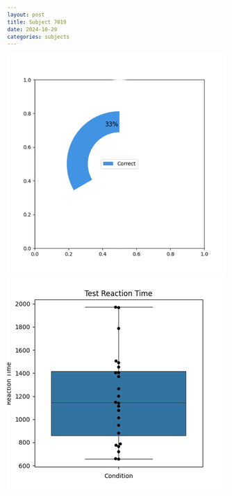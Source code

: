 ```yaml
---
layout: post
title: Subject 7019
date: 2024-10-29
categories: subjects
---
```


![](data/7019/run-26/7019_FN_acc_test.png)
![](data/7019/run-26/7019_FN_rt.png)
